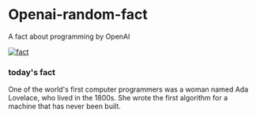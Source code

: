 
# Openai-random-fact
 A fact about programming by OpenAI

[![fact](https://github.com/MarioVidoni/openai-daily-fact/actions/workflows/main.yml/badge.svg)](https://github.com/MarioVidoni/openai-daily-fact/actions/workflows/main.yml)

### today's fact  
  
One of the world's first computer programmers was a woman named Ada Lovelace, who lived in the 1800s. She wrote the first algorithm for a machine that has never been built.